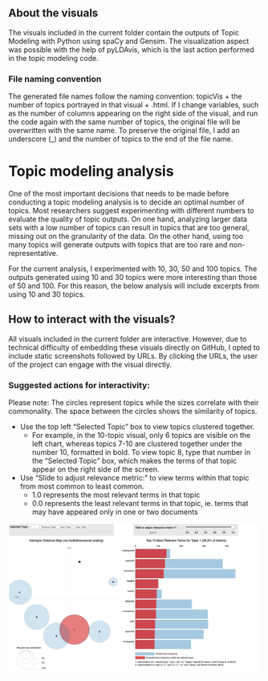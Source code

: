 ## About the visuals ##

The visuals included in the current folder contain the outputs of Topic Modeling with Python using spaCy and Gensim. The visualization aspect was possible with the help of pyLDAvis, which is the last action performed in the topic modeling code.

### File naming convention ###

The generated file names follow the naming convention: topicVis + the number of topics portrayed in that visual + .html. If I change variables, such as the number of columns appearing on the right side of the visual, and run the code again with the same number of topics, the original file will be overwritten with the same name. To preserve the original file, I add an underscore (_) and the number of topics to the end of the file name.

# Topic modeling analysis #

One of the most important decisions that needs to be made before conducting a topic modeling analysis is to decide an optimal number of topics. Most researchers suggest experimenting with different numbers to evaluate the quality of topic outputs. On one hand, analyzing larger data sets with a low number of topics can result in topics that are too general, missing out on the granularity of the data. On the other hand, using too many topics will generate outputs with topics that are too rare and non-representative. 

For the current analysis, I experimented with 10, 30, 50 and 100 topics. The outputs generated using 10 and 30 topics were more interesting than those of 50 and 100. For this reason, the below analysis will include excerpts from using 10 and 30 topics. 

## How to interact with the visuals? ## 
All visuals included in the current folder are interactive. However, due to technical difficulty of embedding these visuals directly on GitHub, I opted to include static screenshots followed by URLs. By clicking the URLs, the user of the project can engage with the visual directly. 

### Suggested actions for interactivity: ###

Please note: The circles represent topics while the sizes correlate with their commonality. The space between the circles shows the similarity of topics.

- Use the top left “Selected Topic” box to view topics clustered together. 
  * For example, in the 10-topic visual, only 6 topics are visible on the left chart, whereas topics 7-10 are clustered together under the number 10, formatted in bold. To view topic 8, type that number in the “Selected Topic” box, which makes the terms of that topic appear on the right side of the screen. 
- Use “Slide to adjust relevance metric:” to view terms within that topic from most common to least common.
  * 1.0 represents the most relevant terms in that topic
  * 0.0 represents the least relevant terms in that topic, ie. terms that may have appeared only in one or two documents



![10topic](10topics.jpg)

